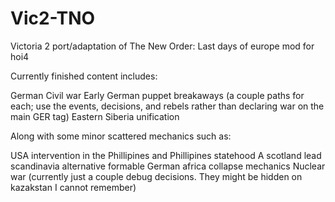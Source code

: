 # Vic2-TNO
Victoria 2 port/adaptation of The New Order: Last days of europe mod for hoi4

Currently finished content includes:

German Civil war
Early German puppet breakaways (a couple paths for each; use the events, decisions, and rebels rather than declaring war on the main GER tag)
Eastern Siberia unification

Along with some minor scattered mechanics such as:

USA intervention in the Phillipines and Phillipines statehood
A scotland lead scandinavia alternative formable
German africa collapse mechanics
Nuclear war (currently just a couple debug decisions. They might be hidden on kazakstan I cannot remember)

